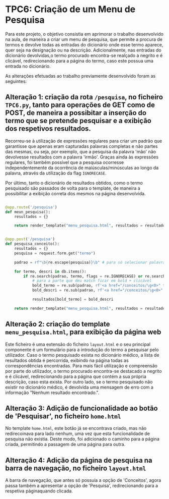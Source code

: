 # TPC6: Criação de um Menu de Pesquisa

Para este projeto, o objetivo consistia em aprimorar o trabalho desenvolvido na aula, de maneira a criar um menu de pesquisa, que permite a procura de termos e devolve todas as entradas do dicionário onde esse termo aparece, quer seja na designação ou na descrição. Adicionalmente, nas entradas do dicionário devolvidas,o termo procurado encontra-se realçado a negrito e é clicável, redirecionando para a página do termo, caso este possua uma entrada no dicionário. 

As alterações efetuadas ao trabalho previamente desenvolvido foram as seguintes:

## **Alteração 1:** criação da rota `/pesquisa`, no ficheiro `TPC6.py`, tanto para operações de GET como de POST, de maneira a possibitar a inserção do termo que se pretende pesquisar e a exibição dos respetivos resultados.

Recorreu-se à utilização de expressões regulares para criar um padrão que garantisse que apenas eram capturadas palavras completas e não partes das mesmas, ou seja, por exemplo, que a pesquisa da palavra 'mão' não devolvesse resultados com a palavra 'irmão'. Graças ainda às expressões regulares, foi também possível que a pesquisa ocorresse independentemente da ocorrência de maiúsculas/minúsculas ao longo da palavra, através da utilização da flag `IGNORECASE`.

Por último, tanto o dicionário de resultados obtidos, como o termo pesquisado são passados de volta para o template, de maneira a possibilitar a exibição correta dos mesmos na página desenvolvida. 

```python

@app.route('/pesquisa')
def meun_pesquisa():
    resultados = {}

    return render_template("menu_pesquisa.html", resultados = resultados, title="Menu de Pesquisa")


@app.post('/pesquisa')
def pesquisa_conceito():
    resultados = {}
    pesquisa = request.form.get("termo")

    padrao = rf"\b{re.escape(pesquisa)}\b" # para só selecionar palavras completas

    for termo, descri in db.items():
        if re.search(padrao, termo, flags = re.IGNORECASE) or re.search(padrao, descri, flags = re.IGNORECASE):
            # para a parte que deu match ficar em bold + clicável
            bold_termo = re.sub(padrao, rf'<a href="/conceitos/\g<0>" target="_blank" class="text-primary"><strong>\g<0></strong></a>', termo, flags=re.IGNORECASE)
            bold_descri = re.sub(padrao, rf'<a href="/conceitos/\g<0>" target="_blank" class="text-primary"><strong>\g<0></strong></a>', descri, flags=re.IGNORECASE)

            resultados[bold_termo] = bold_descri

    return render_template("menu_pesquisa.html", resultados = resultados, pesquisa = pesquisa, title="Menu de Pesquisa")

```

## **Alteração 2:** criação do template `menu_pesquisa.html`, para exibição da página web

Este ficheiro é uma extensão do ficheiro `layout.html` e o seu principal componente é um formulário para a introdução do termo a pesquisar pelo utilizador. Caso o termo pesquisado exista no dicionário médico, a lista de resultados obtida é percorrida, exibindo na página todas as correspondências encontradas. Para mais fácil utilização e compreensão por parte do utilizador, o termo procurado encontra-se destacado a negrito e é clicável, redirecionando para a página que contém a sua própria descrição, caso esta exista. Por outro lado, se o termo pesquisado não existir no dicionário médico, é devolvida uma mensagem de erro com a informação "Nenhum resultado encontrado.". 


## **Alteração 3:** Adição de funcionalidade ao botão de 'Pesquisar', no ficheiro `home.html`

No template `home.html`, este botão já se encontrava criado, mas não redirecoinava para lado nenhum, uma vez que esta funcionalidade de pesquisa não existia. Deste modo, foi adicionado o caminho para a página criada, permitindo a passagem de uma página para outra.


## **Alteração 4:** Adição da página de pesquisa na barra de navegação, no ficheiro `layout.html`

A barra de navegação, que antes só possuia a opção de 'Conceitos', agora passa também a apresentar a opção de 'Pesquisa', redirecionando para a respetiva páginaquando clicada.
